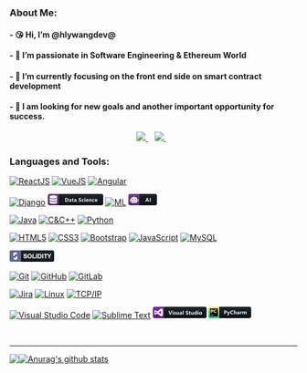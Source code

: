 ### About Me:
<h4>- 😘 Hi, I’m <strong>@hlywangdev@</strong></h4>
<h4>- 💞️ I’m passionate in Software Engineering & Ethereum World</h4>
<h4>- 💫 I’m currently focusing on the front end side on smart contract development</h4>
<h4>- 👀 I am looking for new goals and another important opportunity for success.</h4>


<p align="center">
<a href="https://t.me/topfly1228" rel="nofollow">
  <img src="https://camo.githubusercontent.com/0ea1367897b9ee948089a0db824d57a30ce8a5413b59f80d2062b7efcd39ceb3/68747470733a2f2f696d672e736869656c64732e696f2f62616467652f74656c656772616d2d2532333030373742352e7376673f267374796c653d666f722d7468652d6261646765266c6f676f3d74656c656772616d266c6f676f436f6c6f723d7768697465" data-canonical-src="https://img.shields.io/badge/telegram-%230077B5.svg?&amp;style=for-the-badge&amp;logo=telegram&amp;logoColor=white" style="max-width:100%;">
</a>&nbsp;&nbsp;
<a href="mailto:wang.chang9412@gmail.com">
  <img src="https://camo.githubusercontent.com/44d159cb65c2e906ed744052efc1c933364dddc8f2735fe0782a5f60594ff22d/68747470733a2f2f696d672e736869656c64732e696f2f62616467652f656d61696c206d652d2532333144413146332e7376673f267374796c653d666f722d7468652d6261646765266c6f676f3d676d61696c266c6f676f436f6c6f723d7768697465" data-canonical-src="https://img.shields.io/badge/email me-%231DA1F3.svg?&amp;style=for-the-badge&amp;logo=gmail&amp;logoColor=white" style="max-width:100%;">
</a>&nbsp;&nbsp;
</p>




### Languages and Tools:
[![ReactJS](https://img.shields.io/badge/-ReactJS-61DAFB?style=flat&logo=react&logoColor=white&link=https://github.com/truelifedev/)](https://github.com/truelifedev/) 
[![VueJS](https://img.shields.io/badge/VueJS-41B883??style=flat&logo=vue.js&logoColor=white&link=https://github.com/truelifedev/)](https://github.com/truelifedev/) 
[![Angular](https://img.shields.io/badge/-Angular-DD0031?style=flat&logo=angular&logoColor=white&link=https://github.com/truelifedev/)](https://github.com/truelifedev/) 

[![Django](https://img.shields.io/badge/-django-black?style=flat&logo=django)](https://github.com/truelifedev/)
[![DataScience](https://github.com/SvenCelin/SvenCelin/blob/master/Badges/datascience.png)](https://github.com/truelifedev/)
[![ML](https://img.shields.io/badge/-Machine%20Learning-102230?style=flat)](https://github.com/truelifedev/)
[![AI](https://github.com/SvenCelin/SvenCelin/blob/master/Badges/ai.png)](https://github.com/truelifedev/)

[![Java](https://img.shields.io/badge/Java-orange?style=flat&logo=java&logoColor=white&link=https://github.com/truelifedev/)](https://github.com/truelifedev/)
[![C&C++](https://img.shields.io/badge/-C%20&%20C++-659ad2?style=flat&logo=c%2B%2B&logoColor=ffffff&link=https://github.com/truelifedev/)](https://github.com/truelifedev/)
[![Python](https://img.shields.io/badge/-Python-black?style=flat&logo=python&link=https://github.com/truelifedev/)](https://github.com/truelifedev/)

[![HTML5](https://img.shields.io/badge/-HTML5-E34F26?style=flat&logo=html5&logoColor=white&link=https://github.com/truelifedev/)](https://github.com/truelifedev/) 
[![CSS3](https://img.shields.io/badge/-CSS3-1572B6?style=flat&logo=css3&link=https://github.com/truelifedev/)](https://github.com/truelifedev/) 
[![Bootstrap](https://img.shields.io/badge/-Bootstrap-563D7C?style=flat&logo=bootstrap&link=https://github.com/truelifedev/)](https://github.com/truelifedev/)
[![JavaScript](https://img.shields.io/badge/-JavaScript-black?style=flat&logo=javascript&link=https://github.com/truelifedev/)](https://github.com/truelifedev/)
[![MySQL](https://img.shields.io/badge/-MySQL-black?style=flat&logo=mysql&link=https://github.com/truelifedev/)](https://github.com/truelifedev/)

[![Solidity](https://github.com/truelifedev/truelifedev/blob/main/solidity.png)](https://github.com/truelifedev/)

[![Git](https://img.shields.io/badge/-Git-black?style=flat&logo=git&link=https://github.com/truelifedev/)](https://github.com/truelifedev/) 
[![GitHub](https://img.shields.io/badge/-GitHub-181717?style=flat&logo=github&link=https://github.com/truelifedev/)](https://github.com/truelifedev/)
[![GitLab](https://img.shields.io/badge/-GitLab-FCA121?style=flat&logo=gitlab&link=https://github.com/truelifedev/)](https://github.com/truelifedev/)

[![Jira](https://img.shields.io/badge/-Jira-222222?style=flat&logo=jira-software&logoColor=white&logoColor=0052CC)](https://github.com/truelifedev/)
[![Linux](https://img.shields.io/badge/-Linux-222222?style=flat&logo=linux&logoColor=FCC624)](https://github.com/truelifedev/)
[![TCP/IP](https://img.shields.io/badge/-TCP/IP-222222?style=flat&logo=cisco&logoColor=white)](https://github.com/truelifedev/)

[![Visual Studio Code](https://img.shields.io/badge/-VSCode-444444?style=flat&logo=visual-studio-code&logoColor=007ACC)](https://github.com/truelifedev/)
[![Sublime Text](http://img.shields.io/badge/-Sublime%20Text-3C4858?style=flat&logo=sublime-text)](https://github.com/truelifedev/)
[![Visual Studio](https://github.com/SvenCelin/SvenCelin/blob/master/Badges/visualstudio.png)](https://github.com/truelifedev/)
[![PyCharm](https://github.com/SvenCelin/SvenCelin/blob/master/Badges/pycharm.png)](https://github.com/truelifedev/)


<br />

--- 
<img align="left" src="https://github-readme-stats.vercel.app/api/top-langs/?username=hlywangdev&theme=white" /> 

<p><a target="_blank" rel="noopener noreferrer" href="https://camo.githubusercontent.com/8467ea724e22a8e0d08e56699d8f7b22373aa99d6bffa0da4c85c3cbb3b69bf8/68747470733a2f2f6769746875622d726561646d652d73746174732e76657263656c2e6170702f6170693f757365726e616d653d726973696e6773746172323031382673686f775f69636f6e733d74727565"><img src="https://camo.githubusercontent.com/8467ea724e22a8e0d08e56699d8f7b22373aa99d6bffa0da4c85c3cbb3b69bf8/68747470733a2f2f6769746875622d726561646d652d73746174732e76657263656c2e6170702f6170693f757365726e616d653d726973696e6773746172323031382673686f775f69636f6e733d74727565" alt="Anurag's github stats" data-canonical-src="https://github-readme-stats.vercel.app/api?username=hlywangdev&amp;show_icons=true" style="max-width:100%;"></a>
<a target="_blank" rel="noopener noreferrer" href="https://camo.githubusercontent.com/87c19b5518945364e2e3182996a31a455372054a4da0b5242f5ded545088ae07/68747470733a2f2f6769746875622d726561646d652d73746174732e76657263656c2e6170702f6170692f746f702d6c616e67732f3f757365726e616d653d726973696e6773746172323031382673686f775f69636f6e733d7472756526636f756e745f707269766174653d74727565"></a></p>



[github]: https://github.com/hlywangdev/

<!---
hlywangdev/hlywangdev is a ✨ special ✨ repository because its `README.md` (this file) appears on your GitHub profile.
You can click the Preview link to take a look at your changes.
--->


